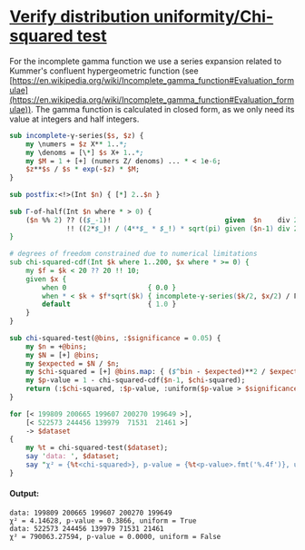[1]: https://rosettacode.org/wiki/Verify_distribution_uniformity/Chi-squared_test

# [Verify distribution uniformity/Chi-squared test][1]





For the incomplete gamma function we use a series expansion related to Kummer's confluent hypergeometric function
(see [https://en.wikipedia.org/wiki/Incomplete_gamma_function#Evaluation_formulae](https://en.wikipedia.org/wiki/Incomplete_gamma_function#Evaluation_formulae)). The gamma function is calculated
in closed form, as we only need its value at integers and half integers.

```perl
sub incomplete-γ-series($s, $z) {
    my \numers = $z X** 1..*;
    my \denoms = [\*] $s X+ 1..*;
    my $M = 1 + [+] (numers Z/ denoms) ... * < 1e-6;
    $z**$s / $s * exp(-$z) * $M;
}
 
sub postfix:<!>(Int $n) { [*] 2..$n }
 
sub Γ-of-half(Int $n where * > 0) {
    ($n %% 2) ?? (($_-1)!                            given  $n    div 2)
              !! ((2*$_)! / (4**$_ * $_!) * sqrt(pi) given ($n-1) div 2);
}
 
# degrees of freedom constrained due to numerical limitations
sub chi-squared-cdf(Int $k where 1..200, $x where * >= 0) {
    my $f = $k < 20 ?? 20 !! 10;
    given $x {
        when 0                    { 0.0 }
        when * < $k + $f*sqrt($k) { incomplete-γ-series($k/2, $x/2) / Γ-of-half($k) }
        default                   { 1.0 }
    }
}
 
sub chi-squared-test(@bins, :$significance = 0.05) {
    my $n = +@bins;
    my $N = [+] @bins;
    my $expected = $N / $n;
    my $chi-squared = [+] @bins.map: { ($^bin - $expected)**2 / $expected }
    my $p-value = 1 - chi-squared-cdf($n-1, $chi-squared);
    return (:$chi-squared, :$p-value, :uniform($p-value > $significance));
}
 
for [< 199809 200665 199607 200270 199649 >],
    [< 522573 244456 139979  71531  21461 >]
    -> $dataset
{
    my %t = chi-squared-test($dataset);
    say 'data: ', $dataset;
    say "χ² = {%t<chi-squared>}, p-value = {%t<p-value>.fmt('%.4f')}, uniform = {%t<uniform>}";
}
```

#### Output:
```
data: 199809 200665 199607 200270 199649
χ² = 4.14628, p-value = 0.3866, uniform = True
data: 522573 244456 139979 71531 21461
χ² = 790063.27594, p-value = 0.0000, uniform = False
```
